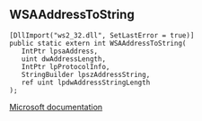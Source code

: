 ## WSAAddressToString

```
[DllImport("ws2_32.dll", SetLastError = true)]
public static extern int WSAAddressToString(
   IntPtr lpsaAddress,
   uint dwAddressLength,
   IntPtr lpProtocolInfo,
   StringBuilder lpszAddressString,
   ref uint lpdwAddressStringLength
);
```

[Microsoft documentation](TODO)
